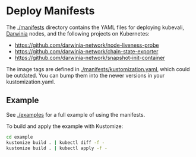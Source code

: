 # Deploy Manifests

The [./manifests](manifests/) directory contains the YAML files for deploying kubevali, [Darwinia](https://github.com/darwinia-network/darwinia) nodes, and the following projects on Kubernetes:

- <https://github.com/darwinia-network/node-liveness-probe>
- <https://github.com/darwinia-network/chain-state-exporter>
- <https://github.com/darwinia-network/snapshot-init-container>

The image tags are defined in [./manifests/kustomization.yaml](manifests/kustomization.yaml), which could be outdated. You can bump them into the newer versions in your kustomization.yaml.

## Example

See [./examples](examples/) for a full example of using the manifests.

To build and apply the example with Kustomize:

```bash
cd example
kustomize build . | kubectl diff -f -
kustomize build . | kubectl apply -f -
```
